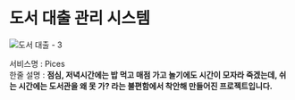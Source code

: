 # 도서 대출 관리 시스템

![도서 대출 - 3](https://github.com/user-attachments/assets/a31f3423-4a09-49a5-b903-98140cee00b7)

서비스명 : Pices
<br/>
한줄 설명  : <b> 점심, 저녁시간에는 밥 먹고 매점 가고 놀기에도 시간이 모자라 죽겠는데, 쉬는 시간에는 도서관을 왜 못 가?<b/> 라는 불편함에서 착안해 만들어진 프로젝트입니다. 
